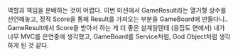 역할과 책임을 분배하는 것이 어렵다.
이번 미션에서 GameResult라는 열거형 상수를 선언해놓고, 정작 Score을 통해 Result를 가져오는 부분을 GameBoard에 만들다니.. GameResult에서 Score을 받아서 하는 게 더 좋은 설계일텐데 (응집도 면에서) 
내가 너무 MVC를 은연중에 생각했고, GameBoard를 Service처럼, God Object처럼 생각하게 된 것 같다.